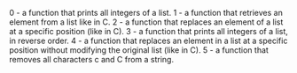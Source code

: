 0 - a function that prints all integers of a list.
1 - a function that retrieves an element from a list like in C.
2 - a function that replaces an element of a list at a specific position (like in C).
3 - a function that prints all integers of a list, in reverse order.
4 - a function that replaces an element in a list at a specific position without modifying the original list (like in C).
5 - a function that removes all characters c and C from a string.